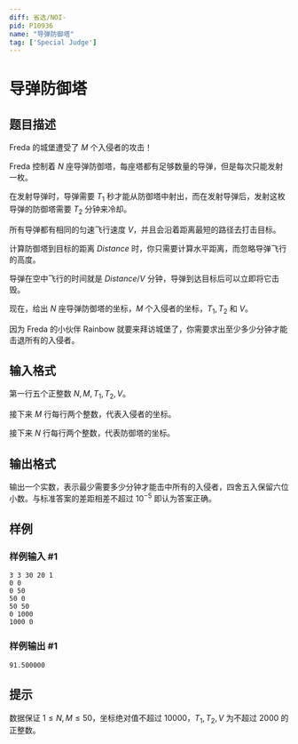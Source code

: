 ```yaml
---
diff: 省选/NOI-
pid: P10936
name: "导弹防御塔"
tag: ['Special Judge']
---
```

# 导弹防御塔
## 题目描述

Freda 的城堡遭受了 $M$ 个入侵者的攻击！

Freda 控制着 $N$ 座导弹防御塔，每座塔都有足够数量的导弹，但是每次只能发射一枚。

在发射导弹时，导弹需要 $T_1$ 秒才能从防御塔中射出，而在发射导弹后，发射这枚导弹的防御塔需要 $T_2$ 分钟来冷却。

所有导弹都有相同的匀速飞行速度 $V$，并且会沿着距离最短的路径去打击目标。

计算防御塔到目标的距离 $Distance$ 时，你只需要计算水平距离，而忽略导弹飞行的高度。

导弹在空中飞行的时间就是 $Distance/V$ 分钟，导弹到达目标后可以立即将它击毁。

现在，给出 $N$ 座导弹防御塔的坐标，$M$ 个入侵者的坐标，$T_1,T_2$ 和 $V$。

因为 Freda 的小伙伴 Rainbow 就要来拜访城堡了，你需要求出至少多少分钟才能击退所有的入侵者。
## 输入格式

第一行五个正整数 $N,M,T_1,T_2,V$。

接下来 $M$ 行每行两个整数，代表入侵者的坐标。

接下来 $N$ 行每行两个整数，代表防御塔的坐标。
## 输出格式

输出一个实数，表示最少需要多少分钟才能击中所有的入侵者，四舍五入保留六位小数。与标准答案的差距相差不超过 $10^{-5}$ 即认为答案正确。
## 样例

### 样例输入 #1
```
3 3 30 20 1
0 0
0 50
50 0
50 50
0 1000
1000 0
```
### 样例输出 #1
```
91.500000

```
## 提示

数据保证 $1 \le N,M \le 50$，坐标绝对值不超过 $10000$，$T_1,T_2,V$ 为不超过 $2000$ 的正整数。
